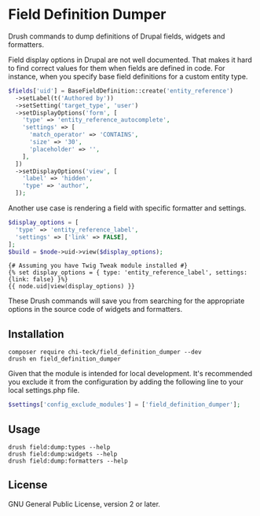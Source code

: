 # Field Definition Dumper

Drush commands to dump definitions of Drupal fields, widgets and formatters.

Field display options in Drupal are not well documented. That makes it hard
to find correct values for them when fields are defined in code. For instance,
when you specify base field definitions for a custom entity type.

```php
$fields['uid'] = BaseFieldDefinition::create('entity_reference')
  ->setLabel(t('Authored by'))
  ->setSetting('target_type', 'user')
  ->setDisplayOptions('form', [
    'type' => 'entity_reference_autocomplete',
    'settings' => [
      'match_operator' => 'CONTAINS',
      'size' => '30',
      'placeholder' => '',
    ],
  ])
  ->setDisplayOptions('view', [
    'label' => 'hidden',
    'type' => 'author',
  ]);
```

Another use case is rendering a field with specific formatter and settings.
```php
$display_options = [
  'type' => 'entity_reference_label',
  'settings' => ['link' => FALSE],
];
$build = $node->uid->view($display_options);
```

```twig
{# Assuming you have Twig Tweak module installed #}
{% set display_options = { type: 'entity_reference_label', settings: {link: false} }%}
{{ node.uid|view(display_options) }}
```

These Drush commands will save you from searching for the appropriate options
in the source code of widgets and formatters.

## Installation
```
composer require chi-teck/field_definition_dumper --dev
drush en field_definition_dumper
```

Given that the module is intended for local development. It's recommended you
exclude it from the configuration by adding the following line to your local
settings.php file.
```php
$settings['config_exclude_modules'] = ['field_definition_dumper'];
```

## Usage
```
drush field:dump:types --help
drush field:dump:widgets --help
drush field:dump:formatters --help
```

## License
GNU General Public License, version 2 or later.
